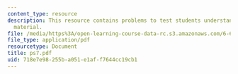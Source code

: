 ```yaml
---
content_type: resource
description: This resource contains problems to test students understanding of course
  material.
file: /media/https%3A/open-learning-course-data-rc.s3.amazonaws.com/6-630-electromagnetics-fall-2006/718e7e98255ba051e1aff7644cc19cb1_ps7.pdf
file_type: application/pdf
resourcetype: Document
title: ps7.pdf
uid: 718e7e98-255b-a051-e1af-f7644cc19cb1
---
```

